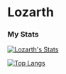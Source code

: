 # Lozarth
### My Stats
[![Lozarth's Stats](https://github-readme-stats-git-masterrstaa-rickstaa.vercel.app/api?username=Lozarth&theme=dark&show_icons=true)](https://github.com/anuraghazra/github-readme-stats)

[![Top Langs](https://github-readme-stats-git-masterrstaa-rickstaa.vercel.app/api/top-langs/?username=Lozarth&theme=dark&show_icons=true)](https://github.com/anuraghazra/github-readme-stats)

